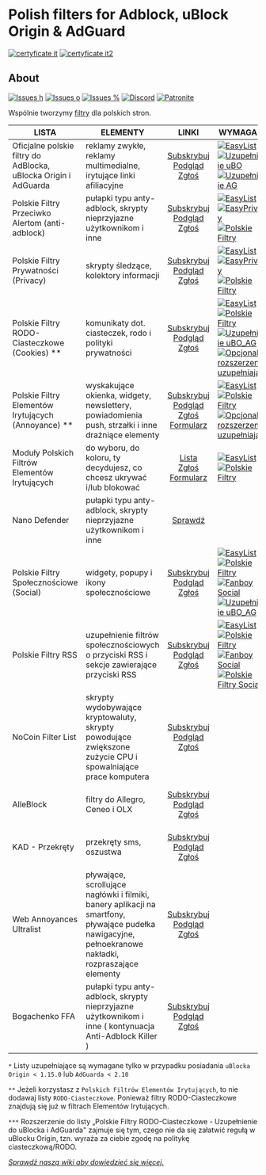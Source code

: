 
# Polish filters for Adblock, uBlock Origin & AdGuard
[![certyficate it](https://www.certyficate.it/wp-content/uploads/2014/05/logo_ciemne-tło-jasne-litery.png)](https://www.certyficate.it)
[![certyficate it2](https://www.certyficate.it/adblock/dotate.jpg)](https://paypal.me/pools/c/87zNJ8OJ3I)

## About

[![Issues h](https://isitmaintained.com/badge/resolution/MajkiIT/polish-ads-filter.svg)](https://github.com/MajkiIT/polish-ads-filter/issues)
[![Issues o](https://img.shields.io/github/issues/MajkiIT/polish-ads-filter.svg?colorB=1caf92)](https://github.com/MajkiIT/polish-ads-filter/issues)
[![Issues %](https://isitmaintained.com/badge/open/MajkiIT/polish-ads-filter.svg)](https://github.com/MajkiIT/polish-ads-filter/issues)
[![Discord](https://img.shields.io/discord/383371243925274626.svg?colorB=7289da&label=Discord%20chat)](https://discord.me/polskiefiltry)
[![Patronite](https://img.shields.io/website-donate-down-green-red/https/patronite.pl/polskiefiltry.svg?label=Patronite&colorB=1caf92)](https://patronite.pl/polskiefiltry)

Wspólnie tworzymy [filtry](https://www.certyficate.it/adblock/) dla polskich stron.

**LISTA** | **ELEMENTY** | **LINKI** | **WYMAGANE** | **ZGODNOŚĆ** |
--- | --- | :---: | --- | :---:
Oficjalne polskie filtry do AdBlocka, uBlocka Origin i AdGuarda | reklamy zwykłe, reklamy multimedialne, irytujące linki afiliacyjne | [Subskrybuj][Polskie Filtry Subscribe] </br> [Podgląd][Polskie Filtry Podgląd] </br>[Zgłoś](https://github.com/MajkiIT/polish-ads-filter/issues) | [![EasyList][EasyList]](https://easylist.to/easylist/easylist.txt) [![Uzupełnienie uBO][Uzupełnienie uBO]](https://raw.githubusercontent.com/MajkiIT/polish-ads-filter/master/polish-adblock-filters/adblock_ublock.txt) [![Uzupełnienie AG][Uzupełnienie AG]](https://raw.githubusercontent.com/MajkiIT/polish-ads-filter/master/polish-adblock-filters/adblock_adguard.txt) | ![uBO][uBO] ![AG][AG] ![ADB][ADB] ![ABP][ABP] ![NANO][NANO]
Polskie Filtry Przeciwko Alertom (anti-adblock) | pułapki typu anty-adblock, skrypty nieprzyjazne użytkownikom i inne | [Subskrybuj][Polskie Filtry Przeciwko Alertom Subscribe] </br> [Podgląd][Polskie Filtry Przeciwko Alertom Podgląd] </br> [Zgłoś](https://github.com/olegwukr/polish-privacy-filters/issues) | [![EasyList][EasyList]](https://easylist.to/easylist/easylist.txt) [![EasyPrivacy][EasyPrivacy]](https://easylist.to/easylist/easyprivacy.txt) [![Polskie Filtry][Polskie Filtry]](https://raw.githubusercontent.com/MajkiIT/polish-ads-filter/master/polish-adblock-filters/adblock.txt) | ![uBO][uBO] ![AG][AG] ![ADB][ADB] ![ABP][ABP] ![NANO][NANO]
Polskie Filtry Prywatności (Privacy) | skrypty śledzące, kolektory informacji | [Subskrybuj][Polskie Filtry Prywatności Subscribe] </br> [Podgląd][Polskie Filtry Prywatności Podgląd] </br> [Zgłoś](https://github.com/olegwukr/polish-privacy-filters/issues) | [![EasyList][EasyList]](https://easylist.to/easylist/easylist.txt) [![EasyPrivacy][EasyPrivacy]](https://easylist.to/easylist/easyprivacy.txt) [![Polskie Filtry][Polskie Filtry]](https://raw.githubusercontent.com/MajkiIT/polish-ads-filter/master/polish-adblock-filters/adblock.txt) | ![uBO][uBO] ![AG][AG] ![ADB][ADB] ![ABP][ABP] ![NANO][NANO]
Polskie Filtry RODO-Ciasteczkowe (Cookies) ** | komunikaty dot. ciasteczek, rodo i polityki prywatności | [Subskrybuj][Polskie Filtry RODO-Ciasteczkowe Subscribe] </br> [Podgląd][Polskie Filtry RODO-Ciasteczkowe Podgląd] </br> [Zgłoś](https://github.com/MajkiIT/polish-ads-filter/issues) | [![EasyList][EasyList]](https://easylist.to/easylist/easylist.txt) [![Polskie Filtry][Polskie Filtry]](https://raw.githubusercontent.com/MajkiIT/polish-ads-filter/master/polish-adblock-filters/adblock.txt)[![Uzupełnienie uBO_AG][Uzupełnienie uBO_AG]](https://raw.githubusercontent.com/MajkiIT/polish-ads-filter/master/cookies_filters/cookies_uB_AG.txt) [![Opcjonalne rozszerzenie uzupełniające][Opcjonalne rozszerzenie uzupełniające]](https://github.com/PolishFiltersTeam/PolishCookieConsent#jak-zainstalowa%C4%87) | ![uBO][uBO] ![AG][AG] ![ADB][ADB] ![ABP][ABP] ![NANO][NANO]
Polskie Filtry Elementów Irytujących (Annoyance) ** | wyskakujące okienka, widgety, newslettery, powiadomienia push, strzałki i inne drażniące elementy | [Subskrybuj][Polskie Filtry EI Subscribe] </br> [Podgląd][Polskie Filtry EI Podgląd] </br> [Zgłoś](https://github.com/PolishFiltersTeam/PolishAnnoyanceFilters/issues) [Formularz](https://polishannoyancefilters.netlify.com/issues) | [![EasyList][EasyList]](https://easylist.to/easylist/easylist.txt) [![Polskie Filtry][Polskie filtry]](https://raw.githubusercontent.com/MajkiIT/polish-ads-filter/master/polish-adblock-filters/adblock.txt) [![Opcjonalne rozszerzenie uzupełniające][Opcjonalne rozszerzenie uzupełniające]](https://github.com/PolishFiltersTeam/PolishCookieConsent#jak-zainstalowa%C4%87)| ![uBO][uBO] ![AG][AG] ![ADB][ADB] ![ABP][ABP] ![NANO][NANO]
Moduły Polskich Filtrów Elementów Irytujących | do wyboru, do koloru, ty decydujesz, co chcesz ukrywać i/lub blokować | [Lista](https://polishannoyancefilters.netlify.com/modules) </br> [Zgłoś](https://github.com/PolishFiltersTeam/PolishAnnoyanceFilters/issues) </br>[Formularz](https://polishannoyancefilters.netlify.com/issues) | [![EasyList][EasyList]](https://easylist.to/easylist/easylist.txt) [![Polskie Filtry][Polskie filtry]](https://raw.githubusercontent.com/MajkiIT/polish-ads-filter/master/polish-adblock-filters/adblock.txt) | ![uBO][uBO] ![AG][AG] ![ADB][ADB] ![ABP][ABP] ![NANO][NANO]
Nano Defender | pułapki typu anty-adblock, skrypty nieprzyjazne użytkownikom i inne | [Sprawdź](https://github.com/MajkiIT/polish-ads-filter/wiki/Jak-zainstalowa%C4%87-Nano-Defender-na-Firefoksie,-Waterfoksie,-(Chr)Operze-albo-Chrome%3F) | | ![uBO][uBO] ![NANO][NANO]
Polskie Filtry Społecznościowe (Social) | widgety, popupy i ikony społecznościowe | [Subskrybuj][Polskie Filtry Społecznościowe Subscribe] </br> [Podgląd][Polskie Filtry Społecznościowe Podgląd] </br>[Zgłoś](https://github.com/MajkiIT/polish-ads-filter/issues) | [![EasyList][EasyList]](https://easylist.to/easylist/easylist.txt) [![Polskie Filtry][Polskie Filtry]](https://raw.githubusercontent.com/MajkiIT/polish-ads-filter/master/polish-adblock-filters/adblock.txt) [![Fanboy Social][Fanboy Social]](https://easylist-downloads.adblockplus.org/fanboy-social.txt) [![Uzupełnienie uBO_AG][Uzupełnienie uBO_AG]](https://raw.githubusercontent.com/MajkiIT/polish-ads-filter/master/adblock_social_filters/social_filters_uB_AG.txt) | ![uBO][uBO] ![AG][AG] ![ADB][ADB] ![ABP][ABP] ![NANO][NANO]
Polskie Filtry RSS | uzupełnienie filtrów społecznościowych o przyciski RSS i sekcje zawierające przyciski RSS | [Subskrybuj][Polskie Filtry RSS Subscribe] </br> [Podgląd][Polskie Filtry RSS Podgląd] </br> [Zgłoś](https://github.com/PolishFiltersTeam/PolishRSSFilters/issues) | [![EasyList][EasyList]](https://easylist.to/easylist/easylist.txt) [![Polskie Filtry][Polskie Filtry]](https://raw.githubusercontent.com/MajkiIT/polish-ads-filter/master/polish-adblock-filters/adblock.txt) [![Fanboy Social][Fanboy Social]](https://easylist-downloads.adblockplus.org/fanboy-social.txt) [![Polskie Filtry Social][Polskie Filtry Social]](https://raw.githubusercontent.com/MajkiIT/polish-ads-filter/master/adblock_social_filters/adblock_social_list.txt) | ![uBO][uBO] ![AG][AG] ![ADB][ADB] ![ABP][ABP] ![NANO][NANO]
NoCoin Filter List | skrypty wydobywające kryptowaluty, skrypty powodujące zwiększone zużycie CPU i spowalniające prace komputera | [Subskrybuj][NoCoin Filter List Subscribe] </br>[Podgląd][NoCoin Filter List Podgląd] </br> [Zgłoś](https://github.com/hoshsadiq/adblock-nocoin-list/issues) | | ![uBO][uBO] ![AG][AG] ![ADB][ADB] ![ABP][ABP] ![NANO][NANO]
AlleBlock | filtry do Allegro, Ceneo i OLX | [Subskrybuj][AlleBlock Subscribe] </br> [Podgląd][AlleBlock Podgląd] </br> [Zgłoś](https://github.com/maciejtarmas/AlleBlock/issues) | | ![uBO][uBO] ![AG][AG] ![ADB][ADB] ![ABP][ABP] ![NANO][NANO]
KAD - Przekręty | przekręty sms, oszustwa | [Subskrybuj][KAD - Przekręty Subscribe] </br>[Podgląd][KAD - Przekręty Podgląd] </br> [Zgłoś](https://github.com/azet12/KADhosts/issues) | | ![uBO][uBO] ![AG][AG] ![ADB][ADB] ![ABP][ABP] ![NANO][NANO]
Web Annoyances Ultralist | pływające, scrollujące nagłówki i filmiki, banery aplikacji na smartfony, pływające pudełka nawigacyjne, pełnoekranowe nakładki, rozpraszające elementy | [Subskrybuj][Web Annoyances Ultralist Subscribe] </br>[Podgląd][Web Annoyances Ultralist Podgląd] </br> [Zgłoś](https://github.com/yourduskquibbles/webannoyances/issues) | | ![uBO][uBO] ![AG][AG] ![NANO][NANO]
Bogachenko FFA | pułapki typu anty-adblock, skrypty nieprzyjazne użytkownikom i inne ( kontynuacja Anti-Adblock Killer ) | [Subskrybuj][FFA Subscribe] </br>[Podgląd][FFA Podgląd] </br> [Zgłoś](https://github.com/bogachenko/fuckfuckadblock/issues) | | ![uBO][uBO] ![AG][AG] ![NANO][NANO]

`*`  Listy uzupełniające są wymagane tylko w przypadku posiadania `uBlocka Origin < 1.15.0` lub `AdGuarda < 2.10`

`**` Jeżeli korzystasz z `Polskich Filtrów Elementów Irytujących`, to nie dodawaj listy `RODO-Ciasteczkowe`. Ponieważ filtry RODO-Ciasteczkowe znajdują się już w filtrach Elementów Irytujących.

`***` Rozszerzenie do listy „Polskie Filtry RODO-Ciasteczkowe - Uzupełnienie do uBlocka i AdGuarda" zajmuje się tym, czego nie da się załatwić regułą w uBlocku Origin, tzn. wyraża za ciebie zgodę na politykę ciasteczkową/RODO.

[*Sprawdź naszą wiki aby dowiedzieć się więcej.*](https://github.com/MajkiIT/polish-ads-filter/wiki)

[Polskie Filtry Subscribe]: https://subscribe.adblockplus.org/?location=https://raw.githubusercontent.com/MajkiIT/polish-ads-filter/master/polish-adblock-filters/adblock.txt&title=Official%20Polish%20filters%20for%20AdBlock,%20uBlock%20Origin%20and%20AdGuard
[Polskie Filtry Przeciwko Alertom Subscribe]: https://subscribe.adblockplus.org/?location=https://raw.githubusercontent.com/olegwukr/polish-privacy-filters/master/anti-adblock.txt&title=Polskie%20Filtry%20Przeciwko%20Alertom
[Polskie Filtry Prywatności Subscribe]: https://subscribe.adblockplus.org/?location=https://raw.githubusercontent.com/olegwukr/polish-privacy-filters/master/adblock.txt&title=Polskie%20Filtry%20Prywatności
[Polskie Filtry RODO-Ciasteczkowe Subscribe]: https://subscribe.adblockplus.org/?location=https://raw.githubusercontent.com/MajkiIT/polish-ads-filter/master/cookies_filters/adblock_cookies.txt&title=Polskie%20Filtry%20RODO-Ciasteczkowe
[Polskie Filtry EI Subscribe]: https://subscribe.adblockplus.org/?location=https://raw.githubusercontent.com/PolishFiltersTeam/PolishAnnoyanceFilters/master/PPB.txt&title=Polskie%20Filtry%20Elementów%20Irytujących
[Polskie Filtry Społecznościowe Subscribe]: https://subscribe.adblockplus.org/?location=https://raw.githubusercontent.com/MajkiIT/polish-ads-filter/master/adblock_social_filters/adblock_social_list.txt&title=Polskie%20Filtry%20Społecznościowe
[Polskie Filtry RSS Subscribe]: https://subscribe.adblockplus.org/?location=https://raw.githubusercontent.com/PolishFiltersTeam/PolishRSSFilters/master/polish_rss_filters.txt&title=Polskie%20Filtry%20RSS
[NoCoin Filter List Subscribe]: https://subscribe.adblockplus.org/?location=https://raw.githubusercontent.com/hoshsadiq/adblock-nocoin-list/master/nocoin.txt&title=NoCoin%20Filter%20List
[AlleBlock Subscribe]: https://subscribe.adblockplus.org/?location=https://alleblock.pl/alleblock/alleblock.txt&title=AlleBlock
[KAD - Przekręty Subscribe]: https://subscribe.adblockplus.org/?location=https://raw.githubusercontent.com/azet12/KAD/master/KAD.txt&title=KAD%20-%20Przekręty
[Web Annoyances Ultralist Subscribe]: https://subscribe.adblockplus.org/?location=https://cdn.statically.io/gh/yourduskquibbles/webannoyances/master/ultralist.txt&title=Web%20Annoyances%20Ultralist
[FFA Subscribe]: https://subscribe.adblockplus.org/?location=https://cdn.statically.io/gh/bogachenko/fuckfuckadblock/master/fuckfuckadblock.txt&title=Bogachenko%20FFA

[Polskie Filtry Podgląd]: https://raw.githubusercontent.com/MajkiIT/polish-ads-filter/master/polish-adblock-filters/adblock.txt
[Polskie Filtry Przeciwko Alertom Podgląd]: https://raw.githubusercontent.com/olegwukr/polish-privacy-filters/master/anti-adblock.txt
[Polskie Filtry Prywatności Podgląd]: https://raw.githubusercontent.com/olegwukr/polish-privacy-filters/master/adblock.txt
[Polskie Filtry RODO-Ciasteczkowe Podgląd]: https://raw.githubusercontent.com/MajkiIT/polish-ads-filter/master/cookies_filters/adblock_cookies.txt
[Polskie Filtry EI Podgląd]: https://raw.githubusercontent.com/PolishFiltersTeam/PolishAnnoyanceFilters/master/PPB.txt
[Polskie Filtry Społecznościowe Podgląd]: https://raw.githubusercontent.com/MajkiIT/polish-ads-filter/master/adblock_social_filters/adblock_social_list.txt
[Polskie Filtry RSS Podgląd]: https://raw.githubusercontent.com/PolishFiltersTeam/PolishRSSFilters/master/polish_rss_filters.txt
[NoCoin Filter List Podgląd]: https://raw.githubusercontent.com/hoshsadiq/adblock-nocoin-list/master/nocoin.txt
[AlleBlock Podgląd]: https://alleblock.pl/alleblock/alleblock.txt
[KAD - Przekręty Podgląd]: https://raw.githubusercontent.com/PolishFiltersTeam/KAD/master/KAD.txt
[Web Annoyances Ultralist Podgląd]: https://raw.githubusercontent.com/yourduskquibbles/webannoyances/master/ultralist.txt
[FFA Podgląd]: https://raw.githubusercontent.com/bogachenko/fuckfuckadblock/master/fuckfuckadblock.txt

[EasyList]: https://img.shields.io/badge/INT-EasyList-brightgreen.svg
[EasyPrivacy]: https://img.shields.io/badge/INT-EasyPrivacy-green.svg
[Polskie filtry]: https://img.shields.io/badge/POL-Polskie%20Filtry-red.svg
[Uzupełnienie uBO]: https://img.shields.io/badge/POL-Uzupełnienie%20do%20uB%20*-yellowgreen.svg
[Uzupełnienie AG]: https://img.shields.io/badge/POL-Uzupełnienie%20do%20AG%20*-yellowgreen.svg
[Uzupełnienie uBO_AG]: https://img.shields.io/badge/POL-Uzupełnienie%20do%20uB%20i%20AG%20*-yellowgreen.svg
[Opcjonalne rozszerzenie uzupełniające]: https://img.shields.io/badge/POL-Ciasteczkowa%20Zgoda%20***-blue.svg
[Polskie Filtry Cookies]: https://img.shields.io/badge/POL-Polskie%20Filtry%20Cookies-orange.svg
[Fanboy Social]: https://img.shields.io/badge/INT-Fanboy%20Social-blue.svg
[Polskie Filtry Social]: https://img.shields.io/badge/POL-Polskie%20Filtry%20Social-0066FF.svg
[Polskie Filtry Elementów Irytujących]: https://img.shields.io/badge/POL-Polskie%20Filtry%20Annoyance-yellow.svg

[uBO]: https://www.certyficate.it/adblock/ublock.png
[AG]: https://www.certyficate.it/adblock/adguard_new.png
[ADB]: https://www.certyficate.it/adblock/adblock.png
[ABP]: https://www.certyficate.it/adblock/adblock_plus.png
[NANO]: https://www.certyficate.it/adblock/nano.png
